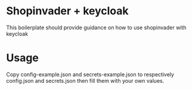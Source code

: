 # Shopinvader + keycloak

This boilerplate should provide guidance on how to use shopinvader with keycloak

# Usage

Copy config-example.json and secrets-example.json to respectively config.json and secrets.json then fill them with your own values.

